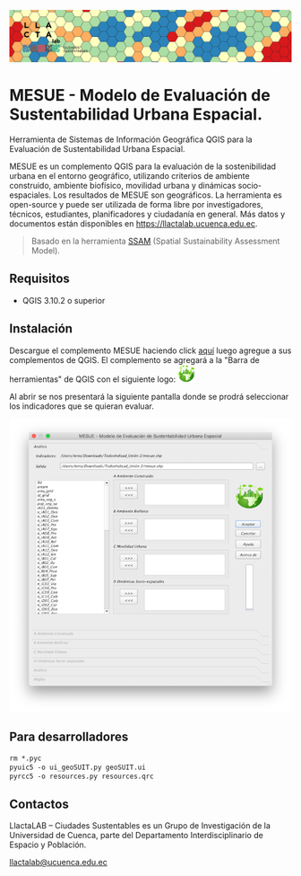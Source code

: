 ![Logo](/mesue.png)

# MESUE - Modelo de Evaluación de Sustentabilidad Urbana Espacial.
Herramienta de Sistemas de Información Geográfica QGIS para la Evaluación de Sustentabilidad Urbana Espacial. 

MESUE es un complemento QGIS para la evaluación de la sostenibilidad urbana en el entorno geográfico, utilizando criterios de ambiente construido, ambiente biofísico, movilidad urbana y dinámicas socio-espaciales. Los resultados de MESUE son geográficos. La herramienta es open-source y puede ser utilizada de forma libre por investigadores, técnicos, estudiantes, planificadores y ciudadanía en general. Más datos y documentos están disponibles en https://llactalab.ucuenca.edu.ec.

> Basado en la herramienta [SSAM](https://github.com/gmassei/SSAM) (Spatial Sustainability Assessment Model).

## Requisitos 
- QGIS 3.10.2 o superior

## Instalación
Descargue el complemento MESUE haciendo click [aquí](https://github.com/llactalab/mesue/raw/master/mesue.zip) luego agregue a sus complementos de QGIS. El complemento se agregará a la "Barra de herramientas" de QGIS con el siguiente logo: ![Logo mesue](/icon2.png)

Al abrir se nos presentará la siguiente pantalla donde se prodrá seleccionar los indicadores que se quieran evaluar.

![Logo](/pantallaMesue.png)

## Para desarrolladores
```
rm *.pyc
pyuic5 -o ui_geoSUIT.py geoSUIT.ui
pyrcc5 -o resources.py resources.qrc
```

## Contactos

LlactaLAB – Ciudades Sustentables es un Grupo de Investigación de la Universidad de Cuenca, parte del Departamento Interdisciplinario de Espacio y Población.

llactalab@ucuenca.edu.ec
